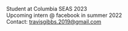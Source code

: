 Student at Columbia SEAS 2023\
Upcoming intern @ facebook in summer 2022\
Contact: travisgibbs.2019@gmail.com
